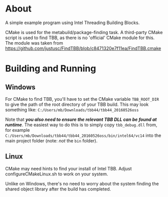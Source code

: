 About
=====

A simple example program using Intel Threading Building Blocks.

CMake is used for the metabuild/package-finding task.
A third-party CMake script is used to find TBB, as there is no 'official' CMake module for this.
The module was taken from
https://github.com/justusc/FindTBB/blob/c8471320e7f11ea/FindTBB.cmake


Building and Running
====================

Windows
-------

For CMake to find TBB, you'll have to set the CMake variable `TBB_ROOT_DIR` to give the path of the root directory of your TBB build. This may look something like: `C:/Users/mb/Downloads/tbb44/tbb44_20160526oss`

Note that ***you also need to ensure the relevant TBB DLL can be found at runtime***.
The easiest way to do this is to simply copy `tbb_debug.dll` from, for example `C:/Users/mb/Downloads/tbb44/tbb44_20160526oss/bin/intel64/vc14`
into the main project folder (note: *not* the `bin` folder).


Linux
-----

CMake may need hints to find your install of Intel TBB. Adjust configureCMakeLinux.sh to work on your system.

Unlike on Windows, there's no need to worry about the system finding the shared object library after the build has completed.

